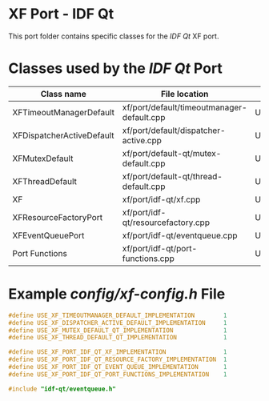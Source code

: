 # XF Port - IDF Qt

This port folder contains specific classes for the _IDF Qt_
XF port.

# Classes used by the _IDF Qt_ Port

| Class name | File location | Define to set |
|--|--|--|
| XFTimeoutManagerDefault | xf/port/default/timeoutmanager-default.cpp | USE_XF_TIMEOUTMANAGER_DEFAULT_IMPLEMENTATION |
| XFDispatcherActiveDefault | xf/port/default/dispatcher-active.cpp | USE_XF_DISPATCHER_ACTIVE_DEFAULT_IMPLEMENTATION |
| XFMutexDefault | xf/port/default-qt/mutex-default.cpp | USE_XF_MUTEX_DEFAULT_QT_IMPLEMENTATION |
| XFThreadDefault | xf/port/default-qt/thread-default.cpp | USE_XF_THREAD_DEFAULT_QT_IMPLEMENTATION |
| XF | xf/port/idf-qt/xf.cpp | USE_XF_PORT_IDF_QT_XF_IMPLEMENTATION |
| XFResourceFactoryPort | xf/port/idf-qt/resourcefactory.cpp | USE_XF_PORT_IDF_QT_RESOURCE_FACTORY_IMPLEMENTATION |
| XFEventQueuePort | xf/port/idf-qt/eventqueue.cpp | USE_XF_PORT_IDF_QT_EVENT_QUEUE_IMPLEMENTATION |
| Port Functions | xf/port/idf-qt/port-functions.cpp | USE_XF_PORT_IDF_QT_PORT_FUNCTIONS_IMPLEMENTATION |

# Example _config/xf-config.h_ File

```c++
#define USE_XF_TIMEOUTMANAGER_DEFAULT_IMPLEMENTATION        1
#define USE_XF_DISPATCHER_ACTIVE_DEFAULT_IMPLEMENTATION     1
#define USE_XF_MUTEX_DEFAULT_QT_IMPLEMENTATION              1
#define USE_XF_THREAD_DEFAULT_QT_IMPLEMENTATION             1

#define USE_XF_PORT_IDF_QT_XF_IMPLEMENTATION                1
#define USE_XF_PORT_IDF_QT_RESOURCE_FACTORY_IMPLEMENTATION  1
#define USE_XF_PORT_IDF_QT_EVENT_QUEUE_IMPLEMENTATION       1
#define USE_XF_PORT_IDF_QT_PORT_FUNCTIONS_IMPLEMENTATION    1

#include "idf-qt/eventqueue.h"
```